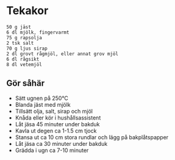 # Tekakor
```
50 g jäst
6 dl mjölk, fingervarmt
75 g rapsolja
2 tsk salt
70 g ljus sirap
2 dl grovt rågmjöl, eller annat grov mjöl
6 dl rågsikt
8 dl vetemjöl
```

## Gör såhär
* Sätt ugnen på 250°C
* Blanda jäst med mjölk
* Tillsätt olja, salt, sirap och mjöl
* Knåda eller kör i hushållsassistent
* Låt jäsa 45 minuter under bakduk
* Kavla ut degen ca 1-1.5 cm tjock 
* Stansa ut ca 10 cm stora rundlar och lägg på bakplåtspapper
* Låt jäsa ca 30 minuter under bakduk
* Grädda i ugn ca 7-10 minuter
